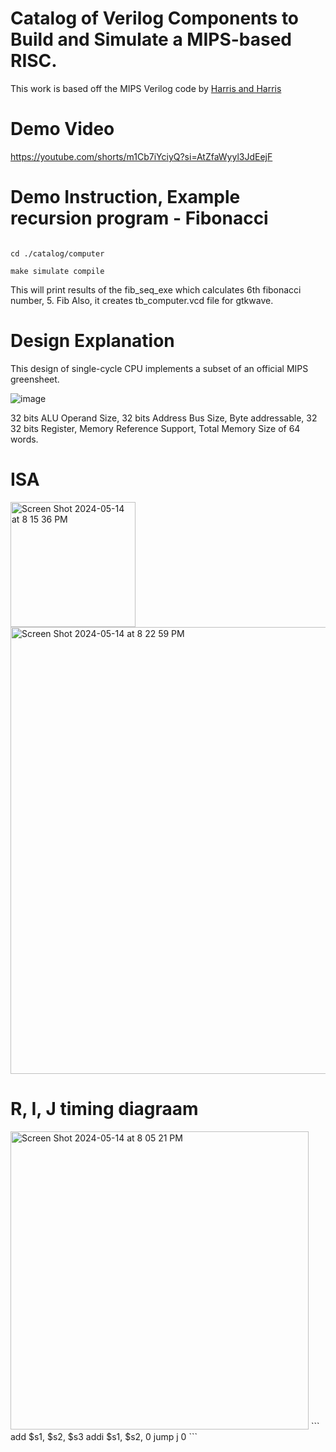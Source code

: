 # Catalog of Verilog Components to Build and Simulate a MIPS-based RISC.

This work is based off the MIPS Verilog code by [Harris and Harris](https://pages.hmc.edu/harris/ddca/ddca2e.html)

# Demo Video
https://youtube.com/shorts/m1Cb7iYciyQ?si=AtZfaWyyl3JdEejF

  
# Demo Instruction, Example recursion program - Fibonacci
```

cd ./catalog/computer

make simulate compile
```

This will print results of the fib_seq_exe which calculates 6th fibonacci number, 5. Fib Also, it creates tb_computer.vcd file for gtkwave.

  
# Design Explanation

This design of single-cycle CPU implements a subset of an official MIPS greensheet.

![image](https://github.com/kmlagalbi/final-project-ece-251-spring-2024-bingchillin/assets/44723150/7203f7d4-0cec-46ed-8a8f-55b0b7d3c875)

32 bits ALU Operand Size, 32 bits Address Bus Size, Byte addressable, 32 32 bits Register, Memory Reference Support, Total Memory Size of 64 words.

# ISA

<img width="200" alt="Screen Shot 2024-05-14 at 8 15 36 PM" src="https://github.com/kmlagalbi/final-project-ece-251-spring-2024-bingchillin/assets/44723150/21c58ec6-de97-428d-83d6-ebdb4cc1c61b">

<img width="715" alt="Screen Shot 2024-05-14 at 8 22 59 PM" src="https://github.com/kmlagalbi/final-project-ece-251-spring-2024-bingchillin/assets/44723150/22de485c-9998-4ae0-ade1-578790cd2d29">

  
# R, I, J timing diagraam
<img width="477" alt="Screen Shot 2024-05-14 at 8 05 21 PM" src="https://github.com/kmlagalbi/final-project-ece-251-spring-2024-bingchillin/assets/44723150/597ee599-e25a-4f25-90a5-64a3ccb7d598">
```
add $s1, $s2, $s3
addi $s1, $s2, 0
jump j 0
```
